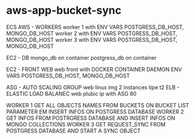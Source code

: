 # aws-app-bucket-sync


ECS AWS - WORKERS 
    worker 1 with ENV VARS POSTGRESS_DB_HOST, MONGO_DB_HOST
    worker 2 with ENV VARS POSTGRESS_DB_HOST, MONGO_DB_HOST
    worker 3 with ENV VARS POSTGRESS_DB_HOST, MONGO_DB_HOST

EC2 - DB 
    mongo_db  on container 
    postgress_db on container 

EC2 - FRONT WEB 
    web front with DOCKER CONTAINER DAEMON ENV VARS POSTGRESS_DB_HOST, MONGO_DB_HOST
    

ASG - AUTO SCALING GROUP 
    web linux img 2 instances tipe t2 
ELB - ELASTIC LOAD BALANEC 
    web plubic ip with ASG 80 


WORKER 1 GET ALL OBJECTS NAMES FROM BUCKETS ON BUCKET LIST PARAMETER EM INSERT INFOS ON POSTGRESS DATABASE 
WORKER 2 GET INFOS FROM POSTRGRESS DATABASE AND INSERT INFOS ON MONGO COLLECTIONS 
WORKER 3 GET REQUEST_SYNC FROM POSTGRESS DATABASE AND START A SYNC OBJECT 



